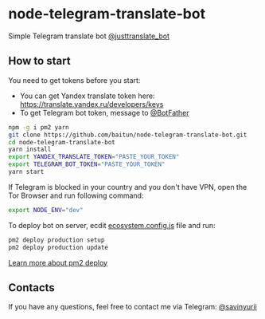 # node-telegram-translate-bot

Simple Telegram translate bot [@justtranslate_bot](https://t-do.ru/justtranslate_bot)

## How to start

You need to get tokens before you start:
- You can get Yandex translate token here: https://translate.yandex.ru/developers/keys
- To get Telegram bot token, message to [@BotFather](https://t-do.ru/botfather)

```sh
npm -g i pm2 yarn
git clone https://github.com/baitun/node-telegram-translate-bot.git
cd node-telegram-translate-bot
yarn install
export YANDEX_TRANSLATE_TOKEN="PASTE_YOUR_TOKEN"
export TELEGRAM_BOT_TOKEN="PASTE_YOUR_TOKEN"
yarn start
```

If Telegram is blocked in your country and you don't have VPN, open the Tor Browser and run following command:
```sh
export NODE_ENV="dev"
```

To deploy bot on server, ecdit [ecosystem.config.js](ecosystem.config.js) file and run:
```sh
pm2 deploy production setup
pm2 deploy production update
```
[Learn more about pm2 deploy](https://pm2.io/doc/en/runtime/guide/easy-deploy-with-ssh/)

## Contacts
If you have any questions, feel free to contact me via Telegram: [@savinyurii](https://t-do.ru/savinyurii)
